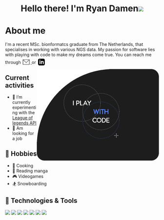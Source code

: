 <h1 align="center">Hello there! I'm Ryan Damen<img src="https://media.giphy.com/media/hvRJCLFzcasrR4ia7z/giphy.gif" width="25px"></h1>

# About me
I'm a recent MSc. bionformatcs graduate from The Netherlands, that specialises in working with various NGS data. My passion for software lies with playing with code to make my dreams come true.
You can reach me through
<a href="mailto:ryan_damen@outlook.com">
  <img alt="Abhishek's LinkedIN" width="22px" src="https://raw.githubusercontent.com/ryandamen/ryandamen/main/img/icon_email.svg" style="position:relative; top:5px;margin:0px 3px;" />
</a>
or
<a href="https://www.linkedin.com/in/ryandamen/">
  <img alt="Abhishek's LinkedIN" width="22px" src="https://raw.githubusercontent.com/ryandamen/ryandamen/main/img/icon_linkedin.svg" style="position:relative; top:5px;margin:0px 3px;" />
</a>

<img align="right" alt="GIF" src="https://raw.githubusercontent.com/ryandamen/ryandamen/main/img/code_play.gif" width="400" height="300"/>

## Current activities
- 🌱 I’m currently experimenting with the [League of legends API](https://developer.riotgames.com/)
- 💼 Am looking for a job

## 📅 Hobbies
- 🍖 Cooking
- 📖 Reading manga
- 🎮 Videogames
- 🏂 Snowboarding

## 🔧 Technologies & Tools
![](https://img.shields.io/badge/OS-Linux-informational?style=flat&logo=linux&logoColor=white&color=3B6746)
![](https://img.shields.io/badge/OS-Windows-informational?style=flat&logo=windows&logoColor=white&color=3B6746)
![](https://img.shields.io/badge/Shell-Bash-informational?style=flat&logo=gnu-bash&logoColor=white&color=3B6746)
![](https://img.shields.io/badge/Shell-Powershell-informational?style=flat&logo=powershell&logoColor=white&color=3B6746)
![](https://img.shields.io/badge/Code-Python-informational?style=flat&logo=python&logoColor=white&color=3B6746)
![](https://img.shields.io/badge/Code-R-informational?style=flat&logo=r&logoColor=white&color=3B6746)
![](https://img.shields.io/badge/Editor-VSC-informational?style=flat&logo=visualstudiocode&logoColor=white&color=3B6746)


<!-- links to reach me -->
[linkedin]: https://www.linkedin.com/in/ryandamen/
[email]: mailto:ryan_damen@outlook.com


<!-- Resources -->
<!-- Github icons: https://gist.github.com/rxaviers/7360908 -->
<!-- Gifs: https://onlinegiftools.com/ -->
<!-- Icons: https://simpleicons.org/ -->
<!-- Shields: https://shields.io/ -->
<!-- Awesome GitHub Profile README: https://github.com/abhisheknaiidu/awesome-github-profile-readme -->
<!-- HTML Emojis: https://www.fileformat.info/index.htm -->
<!-- Emojis: https://emojipedia.org/emoji/ -->